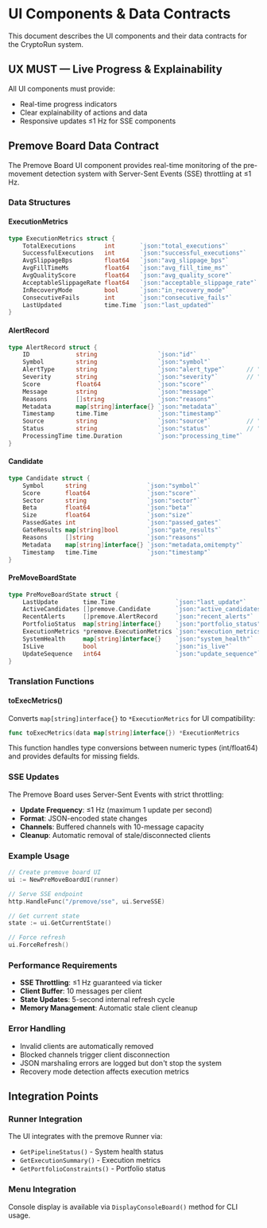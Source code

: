 # UI Components & Data Contracts

This document describes the UI components and their data contracts for the CryptoRun system.

## UX MUST — Live Progress & Explainability

All UI components must provide:
- Real-time progress indicators
- Clear explainability of actions and data
- Responsive updates ≤1 Hz for SSE components

## Premove Board Data Contract

The Premove Board UI component provides real-time monitoring of the pre-movement detection system with Server-Sent Events (SSE) throttling at ≤1 Hz.

### Data Structures

#### ExecutionMetrics
```go
type ExecutionMetrics struct {
    TotalExecutions        int       `json:"total_executions"`
    SuccessfulExecutions   int       `json:"successful_executions"`
    AvgSlippageBps         float64   `json:"avg_slippage_bps"`
    AvgFillTimeMs          float64   `json:"avg_fill_time_ms"`
    AvgQualityScore        float64   `json:"avg_quality_score"`
    AcceptableSlippageRate float64   `json:"acceptable_slippage_rate"`
    InRecoveryMode         bool      `json:"in_recovery_mode"`
    ConsecutiveFails       int       `json:"consecutive_fails"`
    LastUpdated            time.Time `json:"last_updated"`
}
```

#### AlertRecord
```go
type AlertRecord struct {
    ID             string                 `json:"id"`
    Symbol         string                 `json:"symbol"`
    AlertType      string                 `json:"alert_type"`      // "pre_movement", "risk", etc.
    Severity       string                 `json:"severity"`        // "low", "medium", "high", "critical"
    Score          float64                `json:"score"`
    Message        string                 `json:"message"`
    Reasons        []string               `json:"reasons"`
    Metadata       map[string]interface{} `json:"metadata"`
    Timestamp      time.Time              `json:"timestamp"`
    Source         string                 `json:"source"`          // "detector", "manual", etc.
    Status         string                 `json:"status"`          // "pending", "sent", "rate_limited", "failed"
    ProcessingTime time.Duration          `json:"processing_time"`
}
```

#### Candidate
```go
type Candidate struct {
    Symbol      string                 `json:"symbol"`
    Score       float64                `json:"score"`
    Sector      string                 `json:"sector"`
    Beta        float64                `json:"beta"`
    Size        float64                `json:"size"`
    PassedGates int                    `json:"passed_gates"`
    GateResults map[string]bool        `json:"gate_results"`
    Reasons     []string               `json:"reasons"`
    Metadata    map[string]interface{} `json:"metadata,omitempty"`
    Timestamp   time.Time              `json:"timestamp"`
}
```

#### PreMoveBoardState
```go
type PreMoveBoardState struct {
    LastUpdate       time.Time                 `json:"last_update"`
    ActiveCandidates []premove.Candidate       `json:"active_candidates"`
    RecentAlerts     []premove.AlertRecord     `json:"recent_alerts"`
    PortfolioStatus  map[string]interface{}    `json:"portfolio_status"`
    ExecutionMetrics *premove.ExecutionMetrics `json:"execution_metrics"`
    SystemHealth     map[string]interface{}    `json:"system_health"`
    IsLive           bool                      `json:"is_live"`
    UpdateSequence   int64                     `json:"update_sequence"`
}
```

### Translation Functions

#### toExecMetrics()
Converts `map[string]interface{}` to `*ExecutionMetrics` for UI compatibility:

```go
func toExecMetrics(data map[string]interface{}) *ExecutionMetrics
```

This function handles type conversions between numeric types (int/float64) and provides defaults for missing fields.

### SSE Updates

The Premove Board uses Server-Sent Events with strict throttling:

- **Update Frequency**: ≤1 Hz (maximum 1 update per second)
- **Format**: JSON-encoded state changes
- **Channels**: Buffered channels with 10-message capacity
- **Cleanup**: Automatic removal of stale/disconnected clients

### Example Usage

```go
// Create premove board UI
ui := NewPreMoveBoardUI(runner)

// Serve SSE endpoint
http.HandleFunc("/premove/sse", ui.ServeSSE)

// Get current state
state := ui.GetCurrentState()

// Force refresh
ui.ForceRefresh()
```

### Performance Requirements

- **SSE Throttling**: ≤1 Hz guaranteed via ticker
- **Client Buffer**: 10 messages per client
- **State Updates**: 5-second internal refresh cycle
- **Memory Management**: Automatic stale client cleanup

### Error Handling

- Invalid clients are automatically removed
- Blocked channels trigger client disconnection
- JSON marshaling errors are logged but don't stop the system
- Recovery mode detection affects execution metrics

## Integration Points

### Runner Integration
The UI integrates with the premove Runner via:
- `GetPipelineStatus()` - System health status
- `GetExecutionSummary()` - Execution metrics
- `GetPortfolioConstraints()` - Portfolio status

### Menu Integration
Console display is available via `DisplayConsoleBoard()` method for CLI usage.